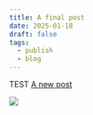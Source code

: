 ```yaml
---
title: A final post
date: 2025-01-18
draft: false
tags:
  - publish
  - blog
---
```


TEST 
[A new post](A%20new%20post.md)


![](Détection_anomalies_img2.png)

